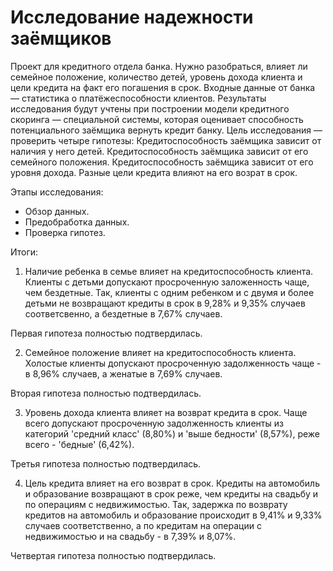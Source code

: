 # Исследование надежности заёмщиков
Проект для кредитного отдела банка. Нужно разобраться, влияет ли семейное положение, количество детей, уровень дохода клиента и цели кредита на факт его погашения в срок. Входные данные от банка — статистика о платёжеспособности клиентов. Результаты исследования будут учтены при построении модели кредитного скоринга — специальной системы, которая оценивает способность потенциального заёмщика вернуть кредит банку.
Цель исследования — проверить четыре гипотезы:
Кредитоспособность заёмщика зависит от наличия у него детей.
Кредитоспособность заёмщика зависит от его семейного положения.
Кредитоспособность заёмщика зависит от его уровня дохода.
Разные цели кредита влияют на его возрат в срок.

Этапы исследования:
- Обзор данных.
- Предобработка данных.
- Проверка гипотез.

Итоги:
1. Наличие ребенка в семье влияет на кредитоспособность клиента. Клиенты с детьми допускают просроченную заложенность чаще, чем бездетные. Так, клиенты с одним ребенком и с двумя и более детьми не возвращают кредиты в срок в 9,28% и 9,35% случаев соответсвенно, а бездетные в 7,67% случаев.

Первая гипотеза полностью подтвердилась.

2. Семейное положение влияет на кредитоспособность клиента. Холостые клиенты допускают просроченную задолженность чаще - в 8,96% случаев, а женатые в 7,69% случаев.

Вторая гипотеза полностью подтвердилась.

3. Уровень дохода клиента влияет на возврат кредита в срок. Чаще всего допускают просроченную задолженность клиенты из категорий 'средний класс' (8,80%) и 'выше бедности' (8,57%), реже всего - 'бедные' (6,42%).

Третья гипотеза полностью подтвердилась.

4. Цель кредита влияет на его возврат в срок. Кредиты на автомобиль и образование возвращают в срок реже, чем кредиты на свадьбу и по операциям с недвижимостью. Так, задержка по возврату кредитов на автомобиль и образование происходит в 9,41% и 9,33% случаев соответственно, а по кредитам на операции с недвижимостью и на свадьбу - в 7,39% и 8,07%.

Четвертая гипотеза полностью подтвердилась.
